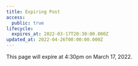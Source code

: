```yaml
---
title: Expiring Post
access:
  public: true
lifecycle:
  expires_at: 2022-03-17T20:30:00.000Z
updated_at: 2022-04-26T00:00:00.000Z
---
```

This page will expire at 4:30pm on March 17, 2022.
